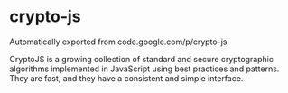 # crypto-js
Automatically exported from code.google.com/p/crypto-js

CryptoJS is a growing collection of standard and secure cryptographic algorithms implemented in 
JavaScript using best practices and patterns. They are fast, and they have a consistent and simple interface.
